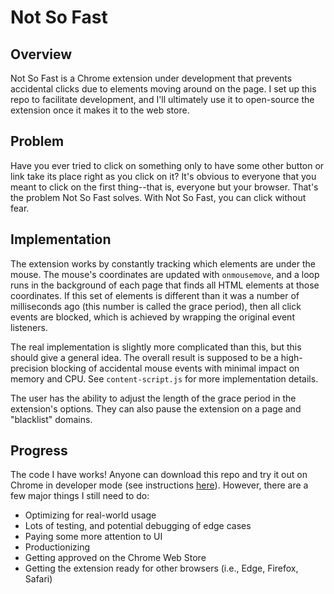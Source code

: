 # Not So Fast

## Overview

Not So Fast is a Chrome extension under development that prevents accidental clicks due to elements moving around on the page. I set up this repo to facilitate development, and I'll ultimately use it to open-source the extension once it makes it to the web store.

## Problem

Have you ever tried to click on something only to have some other button or link take its place right as you click on it? It's obvious to everyone that you meant to click on the first thing--that is, everyone but your browser. That's the problem Not So Fast solves. With Not So Fast, you can click without fear.

## Implementation

The extension works by constantly tracking which elements are under the mouse. The mouse's coordinates are updated with `onmousemove`, and a loop runs in the background of each page that finds all HTML elements at those coordinates. If this set of elements is different than it was a number of milliseconds ago (this number is called the grace period), then all click events are blocked, which is achieved by wrapping the original event listeners.

The real implementation is slightly more complicated than this, but this should give a general idea. The overall result is supposed to be a high-precision blocking of accidental mouse events with minimal impact on memory and CPU. See `content-script.js` for more implementation details.

The user has the ability to adjust the length of the grace period in the extension's options. They can also pause the extension on a page and "blacklist" domains.

## Progress

The code I have works! Anyone can download this repo and try it out on Chrome in developer mode (see instructions [here](https://webkul.com/blog/how-to-install-the-unpacked-extension-in-chrome/)). However, there are a few major things I still need to do:
* Optimizing for real-world usage
* Lots of testing, and potential debugging of edge cases
* Paying some more attention to UI
* Productionizing
* Getting approved on the Chrome Web Store
* Getting the extension ready for other browsers (i.e., Edge, Firefox, Safari)
